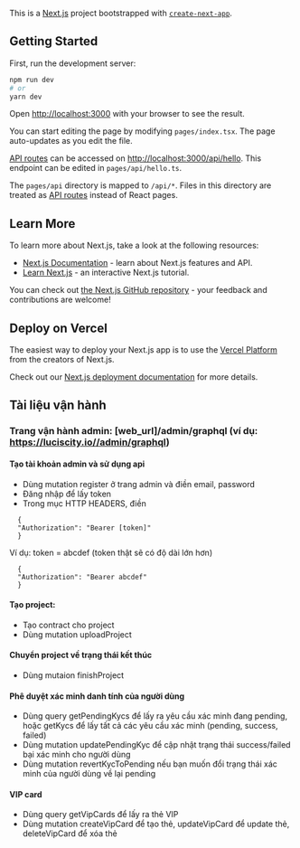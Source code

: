 This is a [Next.js](https://nextjs.org/) project bootstrapped with [`create-next-app`](https://github.com/vercel/next.js/tree/canary/packages/create-next-app).

## Getting Started

First, run the development server:

```bash
npm run dev
# or
yarn dev
```

Open [http://localhost:3000](http://localhost:3000) with your browser to see the result.

You can start editing the page by modifying `pages/index.tsx`. The page auto-updates as you edit the file.

[API routes](https://nextjs.org/docs/api-routes/introduction) can be accessed on [http://localhost:3000/api/hello](http://localhost:3000/api/hello). This endpoint can be edited in `pages/api/hello.ts`.

The `pages/api` directory is mapped to `/api/*`. Files in this directory are treated as [API routes](https://nextjs.org/docs/api-routes/introduction) instead of React pages.

## Learn More

To learn more about Next.js, take a look at the following resources:

- [Next.js Documentation](https://nextjs.org/docs) - learn about Next.js features and API.
- [Learn Next.js](https://nextjs.org/learn) - an interactive Next.js tutorial.

You can check out [the Next.js GitHub repository](https://github.com/vercel/next.js/) - your feedback and contributions are welcome!

## Deploy on Vercel

The easiest way to deploy your Next.js app is to use the [Vercel Platform](https://vercel.com/new?utm_medium=default-template&filter=next.js&utm_source=create-next-app&utm_campaign=create-next-app-readme) from the creators of Next.js.

Check out our [Next.js deployment documentation](https://nextjs.org/docs/deployment) for more details.

## Tài liệu vận hành

### Trang vận hành admin: [web_url]/admin/graphql (ví dụ: https://luciscity.io//admin/graphql)

#### Tạo tài khoản admin và sử dụng api

- Dùng mutation register ở trang admin và điền email, password
- Đăng nhập để lấy token
- Trong mục HTTP HEADERS, điền
```
  {
  "Authorization": "Bearer [token]"
  }
```
Ví dụ: token = abcdef (token thật sẽ có độ dài lớn hơn)
```
  {
  "Authorization": "Bearer abcdef"
  }
```
#### Tạo project:
- Tạo contract cho project
- Dùng mutation uploadProject 
#### Chuyển project về trạng thái kết thúc
- Dùng mutaion finishProject
#### Phê duyệt xác minh danh tính của người dùng
- Dùng query getPendingKycs để lấy ra yêu cầu xác minh đang pending, hoặc getKycs để lấy tất cả các yêu cầu xác minh (pending, success, failed)
- Dùng mutation updatePendingKyc để cập nhật trạng thái success/failed bại xác minh cho người dùng
- Dùng mutation revertKycToPending nếu bạn muốn đổi trạng thái xác minh của người dùng về lại pending
#### VIP card
- Dùng query getVipCards để lấy ra thẻ VIP
- Dùng mutation createVipCard để tạo thẻ, updateVipCard để update thẻ, deleteVipCard để xóa thẻ
